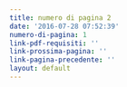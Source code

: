 ```yaml
---
title: numero di pagina 2
date: '2016-07-28 07:52:39'
numero-di-pagina: 1
link-pdf-requisiti: ''
link-prossima-pagina: ''
link-pagina-precedente: ''
layout: default
---
```

